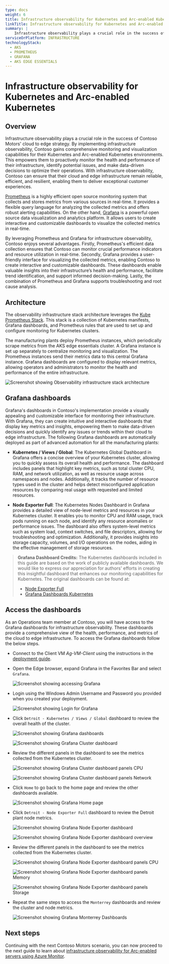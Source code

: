 ```yaml
---
type: docs
weight: 6
title: Infrastructure observability for Kubernetes and Arc-enabled Kubernetes
linkTitle: Infrastructure observability for Kubernetes and Arc-enabled Kubernetes
summary: |
    Infrastructure observability plays a crucial role in the success of Contoso Motors' cloud to edge strategy. By implementing infrastructure observability, Contoso gains comprehensive monitoring and visualization capabilities for their Kubernetes and Arc-enabled Kubernetes environments. This empowers them to proactively monitor the health and performance of their infrastructure, identify potential issues, and make data-driven decisions to optimize their operations. With infrastructure observability, Contoso can ensure that their cloud and edge infrastructure remain reliable, efficient, and resilient, enabling them to deliver exceptional customer experiences.
serviceOrPlatform: INFRASTRUCTURE
technologyStack:
  - AKS
  - PROMETHEUS
  - GRAFANA
  - AKS EDGE ESSENTIALS
---
```


# Infrastructure observability for Kubernetes and Arc-enabled Kubernetes

## Overview

Infrastructure observability plays a crucial role in the success of Contoso Motors' cloud to edge strategy. By implementing infrastructure observability, Contoso gains comprehensive monitoring and visualization capabilities for their Kubernetes and Arc-enabled Kubernetes environments. This empowers them to proactively monitor the health and performance of their infrastructure, identify potential issues, and make data-driven decisions to optimize their operations. With infrastructure observability, Contoso can ensure that their cloud and edge infrastructure remain reliable, efficient, and resilient, enabling them to deliver exceptional customer experiences.

[Prometheus](https://prometheus.io/) is a highly efficient open source monitoring system that collects and stores metrics from various sources in real-time. It provides a flexible query language for analyzing the collected metrics and offers robust alerting capabilities. On the other hand, [Grafana](https://grafana.com/) is a powerful open source data visualization and analytics platform. It allows users to create interactive and customizable dashboards to visualize the collected metrics in real-time.

By leveraging Prometheus and Grafana for infrastructure observability, Contoso enjoys several advantages. Firstly, Prometheus's efficient data collection ensures that Contoso can monitor crucial performance indicators and resource utilization in real-time. Secondly, Grafana provides a user-friendly interface for visualizing the collected metrics, enabling Contoso to create interactive and customizable dashboards. These dashboards enable valuable insights into their infrastructure’s health and performance, facilitate trend identification, and support informed decision-making. Lastly, the combination of Prometheus and Grafana supports troubleshooting and root cause analysis.

## Architecture

The observability infrastructure stack architecture leverages the [Kube Prometheus Stack](https://github.com/prometheus-community/helm-charts/tree/main/charts/kube-prometheus-stack). This stack is a collection of Kubernetes manifests, Grafana dashboards, and Prometheus rules that are used to set up and configure monitoring for Kubernetes clusters.

The manufacturing plants deploy Prometheus instances, which periodically scrape metrics from the AKS edge essentials cluster. A Grafana instance is set up separately to centralize monitoring and visualization. The Prometheus instances send their metrics data to this central Grafana instance. Grafana dashboards are configured to display relevant metrics, allowing operators and administrators to monitor the health and performance of the entire infrastructure.

![Screenshot showing Observability infrastructure stack architecture](./img/observability_technology_stack.png)

## Grafana dashboards

Grafana's dashboards in Contoso's implementation provide a visually appealing and customizable interface for monitoring their infrastructure. With Grafana, they can create intuitive and interactive dashboards that display key metrics and insights, empowering them to make data-driven decisions and quickly identify any issues or trends within their cloud to edge infrastructure. The following Grafana dashboards are automatically deployed as part of advanced automation for all the manufacturing plants:

- **Kubernetes / Views / Global**: The Kubernetes Global Dashboard in Grafana offers a concise overview of your Kubernetes cluster, allowing you to quickly assess its overall health and performance. The dashboard includes panels that highlight key metrics, such as total cluster CPU, RAM, and network utilization, as well as resource usage across namespaces and nodes. Additionally, it tracks the number of resource types used in the cluster and helps detect misconfigured application resources by comparing real usage with requested and limited resources.

- **Node Exporter Full**: The Kubernetes Nodes Dashboard in Grafana provides a detailed view of node-level metrics and resources in your Kubernetes cluster. It enables you to monitor CPU and RAM usage, track pods running on each node, and identify any resource anomalies or performance issues. The dashboard also offers system-level metrics such as system load, context switches, and file descriptors, allowing for troubleshooting and optimization. Additionally, it provides insights into storage capacity, volumes, and I/O operations on the nodes, aiding in the effective management of storage resources.

> **Grafana Dashboard Credits:**
> The Kubernetes dashboards included in this guide are based on the work of publicly available dashboards. We would like to express our appreciation for authors' efforts in creating this insightful dashboard that enhances our monitoring capabilities for Kubernetes.
> The original dashboards can be found at:
> - [Node Exporter Full](https://grafana.com/grafana/dashboards/1860-node-exporter-full)
> - [Grafana Dashboards Kubernetes](https://github.com/dotdc/grafana-dashboards-kubernetes)

## Access the dashboards

As an Operations team member at Contoso, you will have access to the Grafana dashboards for infrastructure observability. These dashboards provide a comprehensive view of the health, performance, and metrics of the cloud to edge infrastructure. To access the Grafana dashboards follow the below steps.

- Connect to the Client VM _Ag-VM-Client_ using the instructions in the [deployment guide](../deployment/#connecting-to-the-agora-client-virtual-machine).

- Open the Edge browser, expand Grafana in the Favorites Bar and select `Grafana`.

    ![Screenshot showing accessing Grafana](./img/grafana.png)

- Login using the Windows Admin Username and Password you provided when you created your deployment.

    ![Screenshot showing Login for Grafana](./img/grafana_login.png)

- Click `Detroit - Kubernetes / Views / Global` dashboard to review the overall health of the cluster.

    ![Screenshot showing Grafana dashboards](./img/grafana_detroit_global01.png)

    ![Screenshot showing Grafana Cluster dashboard](./img/grafana_detroit_global02.png)

- Review the different panels in the dashboard to see the metrics collected from the Kubernetes cluster.

    ![Screenshot showing Grafana Cluster dashboard panels CPU](./img/grafana_detroit_global03.png)

    ![Screenshot showing Grafana Cluster dashboard panels Network](./img/grafana_detroit_global04.png)

- Click `Home` to go back to the home page and review the other dashboards available.

    ![Screenshot showing Grafana Home page](./img/grafana_detroit_global_home.png)

- Click `Detroit - Node Exporter Full` dashboard to review the Detroit plant node metrics.

    ![Screenshot showing Grafana Node Exporter dashboard](./img/grafana_detroit_node01.png)

    ![Screenshot showing Grafana Node Exporter dashboard overview](./img/grafana_detroit_node02.png)

- Review the different panels in the dashboard to see the metrics collected from the Kubernetes cluster.

    ![Screenshot showing Grafana Node Exporter dashboard panels CPU](./img/grafana_detroit_node03.png)

    ![Screenshot showing Grafana Node Exporter dashboard panels Memory](./img/grafana_detroit_node04.png)

    ![Screenshot showing Grafana Node Exporter dashboard panels Storage](./img/grafana_detroit_node05.png)

- Repeat the same steps to access the `Monterrey` dashboards and review the cluster and node metrics.

    ![Screenshot showing Grafana Monterrey Dashboards](./img/grafana_monterrey.png)

## Next steps

Continuing with the next Contoso Motors scenario, you can now proceed to the next guide to learn about [infrastructure observability for Arc-enabled servers using Azure Monitor](../arc_monitoring_servers/).

